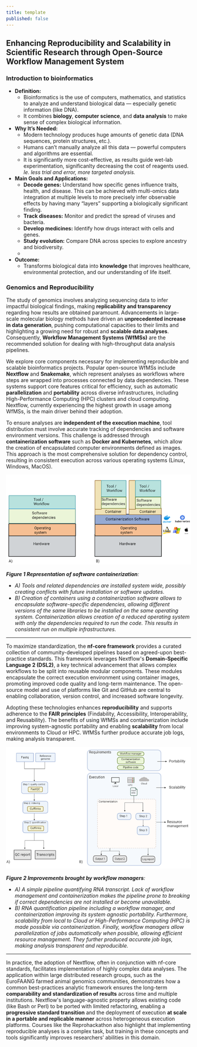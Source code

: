 ```yaml
---
title: template
published: false
---
```

## Enhancing Reproducibility and Scalability in Scientific Research through Open-Source Workflow Management System

### Introduction to bioinformatics

- **Definition:**
    - Bioinformatics is the use of computers, mathematics, and statistics to analyze and understand biological data — especially genetic information (like DNA).
    - It combines **biology**, **computer science**, and **data analysis** to make sense of complex biological information.
- **Why It’s Needed:**
    - Modern technology produces huge amounts of genetic data (DNA sequences, protein structures, etc.).
    - Humans can’t manually analyze all this data — powerful computers and algorithms are essential.
    - It is significantly more cost-effective, as results guide wet-lab experimentation, significanlty decreasing the cost of reagents used. *Ie. less trial and error, more targeted analysis.*
- **Main Goals and Applications:**
    - **Decode genes:** Understand how specific genes influence traits, health, and disease. This can be achieved with multi-omics data integration at multiple levels to more precisely infer observable effects by having many “layers” supporting a biologically significant finding.
    - **Track diseases:** Monitor and predict the spread of viruses and bacteria.
    - **Develop medicines:** Identify how drugs interact with cells and genes.
    - **Study evolution:** Compare DNA across species to explore ancestry and biodiversity.
    - 
- **Outcome:**
    - Transforms biological data into **knowledge** that improves healthcare, environmental protection, and our understanding of life itself.

### Genomics and Reproducibility

The study of genomics involves analyzing sequencing data to infer impactful biological findings, making **replicability and transparency** regarding how results are obtained paramount. Advancements in large-scale molecular biology methods have driven an **unprecedented increase in data generation**, pushing computational capacities to their limits and highlighting a growing need for robust and **scalable data analyses**. Consequently, **Workflow Management Systems (WfMSs)** are the recommended solution for dealing with high-throughput data analysis pipelines.

We explore core components necessary for implementing reproducible and scalable bioinformatics projects. Popular open-source WfMSs include **Nextflow** and **Snakemake**, which represent analyses as workflows where steps are wrapped into processes connected by data dependencies. These systems support core features critical for efficiency, such as automatic **parallelization** and **portability** across diverse infrastructures, including High-Performance Computing (HPC) clusters and cloud computing. Nextflow, currently experiencing the highest growth in usage among WfMSs, is the main driver behind their adoption.

To ensure analyses are **independent of the execution machine**, tool distribution must involve accurate tracking of dependencies and software environment versions. This challenge is addressed through **containerization software** such as **Docker and Kubernetes**, which allow the creation of encapsulated computer environments defined as images. This approach is the most comprehensive solution for dependency control, resulting in consistent execution across various operating systems (Linux, Windows, MacOS).

![Alt text](https://raw.githubusercontent.com/marcellobeltrami/marcellomics/main/_posts/post-assets/2025-11-02/docker.png "Containerzation")

***Figure 1 Representation of software containerization**:*

- *A) Tools and related dependencies are installed system wide, possibly creating conflicts with future installation or software updates.*
- *B) Creation of containers using a containerization software allows to encapsulate software-specific dependencies, allowing different versions of the same libraries to be installed on the same operating system. Containerization allows creation of a reduced operating system with only the dependencies required to run the code. This results in consistent run on multiple infrastructures.*

---

To maximize standardization, the **nf-core framework** provides a curated collection of community-developed pipelines based on agreed-upon best-practice standards. This framework leverages Nextflow's **Domain-Specific Language 2 (DSL2)**, a key technical advancement that allows complex workflows to be split into reusable modular components. These modules encapsulate the correct execution environment using container images, promoting improved code quality and long-term maintenance. The open-source model and use of platforms like Git and GitHub are central to enabling collaboration, version control, and increased software longevity.

Adopting these technologies enhances **reproducibility** and supports adherence to the **FAIR principles** (Findability, Accessibility, Interoperability, and Reusability). The benefits of using WfMSs and containerization include improving system-agnostic portability and enabling **scalability** from local environments to Cloud or HPC. WfMSs further produce accurate job logs, making analysis transparent.

![Alt text](https://raw.githubusercontent.com/marcellobeltrami/marcellomics/main/_posts/post-assets/2025-11-02/pipeline-container.png "Pipeline Example")

***Figure 2 Improvements brought by workflow managers**:*

- *A) A simple pipeline quantifying RNA transcript. Lack of workflow management and containerization makes the pipeline prone to breaking if correct dependencies are not installed or become unavailable.*
- *B) RNA quantification pipeline including a workflow manager, and containerization improving its system agnostic portability. Furthermore, scalability from local to Cloud or High-Performance Computing (HPC) is made possible via containerization. Finally, workflow managers allow parallelization of jobs automatically when possible, allowing efficient resource management. They further produced accurate job logs, making analysis transparent and reproducible.*

---

In practice, the adoption of Nextflow, often in conjunction with nf-core standards, facilitates implementation of highly complex data analyses. The application within large distributed research groups, such as the EuroFAANG farmed animal genomics communities, demonstrates how a common best-practices analytic framework ensures the long-term **comparability and standardization of results** across time and multiple institutions. Nextflow's language-agnostic property allows existing code (like Bash or Perl) to be ported with limited refactoring, enabling a **progressive standard transition** and the deployment of execution **at scale in a portable and replicable manner** across heterogeneous execution platforms. Courses like the Reprohackathon also highlight that implementing reproducible analyses is a complex task, but training in these concepts and tools significantly improves researchers’ abilities in this domain.